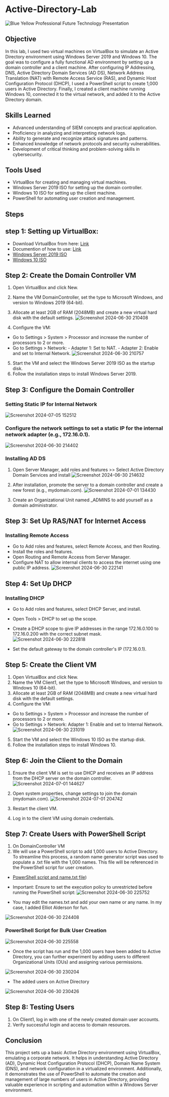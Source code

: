 # Active-Directory-Lab
![Blue   Yellow Professional Future Technology Presentation](https://github.com/erickjsanz/Active-Directory-Lab/assets/7691426/be7f93bb-d185-4e87-94fc-859a4342c73a)


## Objective
In this lab, I used two virtual machines on VirtualBox to simulate an Active Directory environment using Windows Server 2019 and Windows 10. The goal was to configure a fully functional AD environment by setting up a domain controller and a client machine. After configuring IP Addressing, DNS, Active Directory Domain Services (AD DS), Network Address Translation (NAT) with Remote Access Service (RAS), and Dynamic Host Configuration Protocol (DHCP), I used a PowerShell script to create 1,000 users in Active Directory. Finally, I created a client machine running Windows 10, connected it to the virtual network, and added it to the Active Directory domain.
## Skills Learned
- Advanced understanding of SIEM concepts and practical application.
- Proficiency in analyzing and interpreting network logs.
- Ability to generate and recognize attack signatures and patterns.
- Enhanced knowledge of network protocols and security vulnerabilities.
- Development of critical thinking and problem-solving skills in cybersecurity.

## Tools Used
- VirtualBox for creating and managing virtual machines.
- Windows Server 2019 ISO for setting up the domain controller.
- Windows 10 ISO for setting up the client machine.
- PowerShell for automating user creation and management.

## Steps

## step 1: Setting up VirtualBox:
- Download VirtualBox from here: [Link](https://www.virtualbox.org/wiki/Downloads)
- Documention of how to use: [Link](https://www.virtualbox.org/manual/ch01.html)
- [Windows Server 2019 ISO](https://www.microsoft.com/en-us/evalcenter/evaluate-windows-server-2019)
- [Windows 10 ISO](https://www.microsoft.com/en-us/software-download/windows10)

## Step 2: Create the Domain Controller VM
1. Open VirtualBox and click New.
2. Name the VM DomainController, set the type to Microsoft Windows, and version to Windows 2019 (64-bit).
3. Allocate at least 2GB of RAM (2048MB) and create a new virtual hard disk with the default settings.
![Screenshot 2024-06-30 210408](https://github.com/erickjsanz/Active-Directory-Lab/assets/7691426/297eb4a7-2839-406e-898c-91a33a69de9b)

4. Configure the VM:
- Go to Settings > System > Processor and increase the number of processors to 2 or more.
- Go to Settings > Network:
            - Adapter 1: Set to NAT.
            - Adapter 2: Enable and set to Internal Network.
![Screenshot 2024-06-30 210757](https://github.com/erickjsanz/Active-Directory-Lab/assets/7691426/96d91fb9-efdf-470f-9fae-a965f5f2f1ff)

5. Start the VM and select the Windows Server 2019 ISO as the startup disk.
6. Follow the installation steps to install Windows Server 2019. 
## Step 3: Configure the Domain Controller

### Setting Static IP for Internal Network
![Screenshot 2024-07-05 152512](https://github.com/erickjsanz/Active-Directory-Lab/assets/7691426/c546d130-e448-42a5-a43c-54db7bd6e001)
### Configure the network settings to set a static IP for the internal network adapter (e.g., 172.16.0.1).
![Screenshot 2024-06-30 214402](https://github.com/erickjsanz/Active-Directory-Lab/assets/7691426/f9bfae5f-197f-4e7c-968e-75f35f028949)

### Installing AD DS
1. Open Server Manager, add roles and features >> Select Active Directory Domain Services and install
![Screenshot 2024-06-30 214632](https://github.com/erickjsanz/Active-Directory-Lab/assets/7691426/20ab8d52-0c36-4151-88fd-00127c448f6e)

2. After installation, promote the server to a domain controller and create a new forest (e.g., mydomain.com).
![Screenshot 2024-07-01 134430](https://github.com/erickjsanz/Active-Directory-Lab/assets/7691426/5fa6c885-b1a3-4ab4-b320-abea325bc503)

3. Create an Organizational Unit named _ADMINS to add yourself as a domain administrator.

## Step 3: Set Up RAS/NAT for Internet Access
### Installing Remote Access
- Go to Add roles and features, select Remote Access, and then Routing.
- Install the roles and features.
- Open Routing and Remote Access from Server Manager.
- Configure NAT to allow internal clients to access the internet using one public IP address.
![Screenshot 2024-06-30 222141](https://github.com/erickjsanz/Active-Directory-Lab/assets/7691426/e128db4f-a31d-4161-b698-58c363e05ebc)

## Step 4: Set Up DHCP
### Installing DHCP
- Go to Add roles and features, select DHCP Server, and install.
- Open Tools > DHCP to set up the scope.
- Create a DHCP scope to give IP addresses in the range 172.16.0.100 to 172.16.0.200 with the correct subnet mask.
![Screenshot 2024-06-30 222818](https://github.com/erickjsanz/Active-Directory-Lab/assets/7691426/10441646-4cfb-4582-ba38-d5cf5a93bf97)

- Set the default gateway to the domain controller's IP (172.16.0.1).

## Step 5: Create the Client VM
1. Open VirtualBox and click New.
2. Name the VM Client1, set the type to Microsoft Windows, and version to Windows 10 (64-bit).
3. Allocate at least 2GB of RAM (2048MB) and create a new virtual hard disk with the default settings.
4. Configure the VM:
- Go to Settings > System > Processor and increase the number of processors to 2 or more.
- Go to Settings > Network: Adapter 1: Enable and set to Internal Network.
![Screenshot 2024-06-30 231019](https://github.com/erickjsanz/Active-Directory-Lab/assets/7691426/55b3330b-96ec-4a53-befa-29a050fd47c0)

5. Start the VM and select the Windows 10 ISO as the startup disk.
6. Follow the installation steps to install Windows 10.

## Step 6: Join the Client to the Domain
1. Ensure the client VM is set to use DHCP and receives an IP address from the DHCP server on the domain controller.
  ![Screenshot 2024-07-01 144627](https://github.com/erickjsanz/Active-Directory-Lab/assets/7691426/944f512f-66b1-4523-930f-bf4d935ea682)

2. Open system properties, change settings to join the domain (mydomain.com).
![Screenshot 2024-07-01 204742](https://github.com/erickjsanz/Active-Directory-Lab/assets/7691426/d121baac-c7e7-42b4-9d32-cf106409851c)

3. Restart the client VM.
4. Log in to the client VM using domain credentials.
## Step 7: Create Users with PowerShell Script
1. On DomainController VM
2. We will use a PowerShell script to add 1,000 users to Active Directory. To streamline this process, a random name generator script was used to populate a .txt file with the 1,000 names. This file will be referenced in the PowerShell script for user creation.
- [PowerShell script and name.txt file](https://github.com/erickjsanz/PowerShell-Files))
- Important: Ensure to set the execution policy to unrestricted before running the PowerShell script:
![Screenshot 2024-06-30 225752](https://github.com/erickjsanz/Active-Directory-Lab/assets/7691426/2ff1eaa9-3b57-4a27-a5e4-c046fa596c0e)

- You may edit the names.txt and add your own name or any name. In my case, I added Elliot Alderson for fun.

![Screenshot 2024-06-30 224408](https://github.com/erickjsanz/Active-Directory-Lab/assets/7691426/c16a7c1b-b08c-426c-ba26-c8d3a6a6a76b)

### PowerShell Script for Bulk User Creation

![Screenshot 2024-06-30 225558](https://github.com/erickjsanz/Active-Directory-Lab/assets/7691426/6c28e689-3753-4bea-bb65-6971e6d293bd)

- Once the script has run and the 1,000 users have been added to Active Directory, you can further experiment by adding users to different Organizational Units (OUs) and assigning various permissions.

![Screenshot 2024-06-30 230204](https://github.com/erickjsanz/Active-Directory-Lab/assets/7691426/1b2f59b1-da86-4cab-b0a8-424d78a0dcd0)

- The added users on Active Directory

![Screenshot 2024-06-30 230426](https://github.com/erickjsanz/Active-Directory-Lab/assets/7691426/ea251ba2-6eb2-4a63-bb91-5169f6be33f6)

## Step 8: Testing Users
1. On Client1, log in with one of the newly created domain user accounts.
2. Verify successful login and access to domain resources.

## Conclusion

This project sets up a basic Active Directory environment using VirtualBox, emulating a corporate network. It helps in understanding Active Directory (AD), Dynamic Host Configuration Protocol (DHCP), Domain Name System (DNS), and network configuration in a virtualized environment. Additionally, it demonstrates the use of PowerShell to automate the creation and management of large numbers of users in Active Directory, providing valuable experience in scripting and automation within a Windows Server environment.






